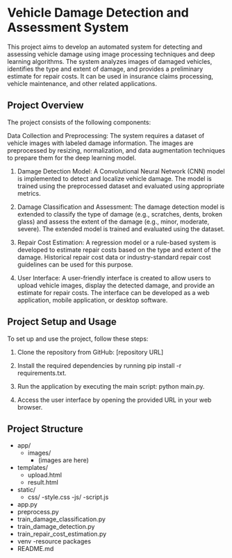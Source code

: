 # Vehicle Damage Detection and Assessment System

This project aims to develop an automated system for detecting and assessing vehicle damage using image processing techniques and deep learning algorithms. The system analyzes images of damaged vehicles, identifies the type and extent of damage, and provides a preliminary estimate for repair costs. It can be used in insurance claims processing, vehicle maintenance, and other related applications.

## Project Overview
The project consists of the following components:

Data Collection and Preprocessing: The system requires a dataset of vehicle images with labeled damage information. The images are preprocessed by resizing, normalization, and data augmentation techniques to prepare them for the deep learning model.

1. Damage Detection Model: A Convolutional Neural Network (CNN) model is implemented to detect and localize vehicle damage. The model is trained using the preprocessed dataset and evaluated using appropriate metrics.

2. Damage Classification and Assessment: The damage detection model is extended to classify the type of damage (e.g., scratches, dents, broken glass) and assess the extent of the damage (e.g., minor, moderate, severe). The extended model is trained and evaluated using the dataset.

3. Repair Cost Estimation: A regression model or a rule-based system is developed to estimate repair costs based on the type and extent of the damage. Historical repair cost data or industry-standard repair cost guidelines can be used for this purpose.

4. User Interface: A user-friendly interface is created to allow users to upload vehicle images, display the detected     damage, and provide an estimate for repair costs. The interface can be developed as a web application, mobile application, or desktop software.

## Project Setup and Usage

To set up and use the project, follow these steps:

1. Clone the repository from GitHub: [repository URL]

2. Install the required dependencies by running pip install -r requirements.txt.

3. Run the application by executing the main script: python main.py.

4. Access the user interface by opening the provided URL in your web browser.

## Project Structure

- app/
  - images/
    - (images are here)
- templates/
  - upload.html
  - result.html
- static/
  - css/
     -style.css
  -js/
     -script.js
- app.py
- preprocess.py
- train_damage_classification.py
- train_damage_detection.py
- train_repair_cost_estimation.py
- venv
  -resource packages
- README.md

